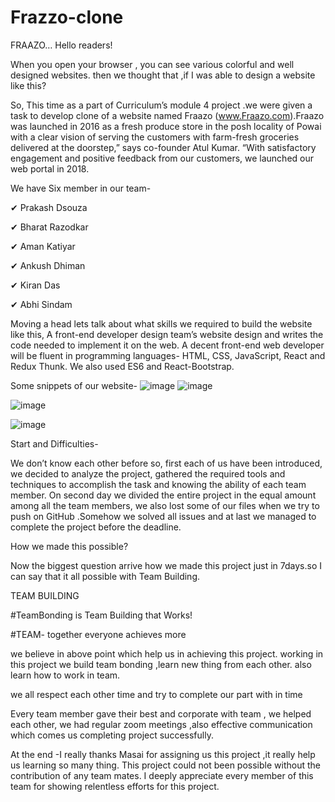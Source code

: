 # Frazzo-clone
FRAAZO…
Hello readers!

When you open your browser , you can see various colorful and well designed websites. then we thought that ,if I was able to design a website like this?

So, This time as a part of Curriculum’s module 4 project .we were given a task to develop clone of a website named Fraazo (www.Fraazo.com).Fraazo was launched in 2016 as a fresh produce store in the posh locality of Powai with a clear vision of serving the customers with farm-fresh groceries delivered at the doorstep,” says co-founder Atul Kumar. “With satisfactory engagement and positive feedback from our customers, we launched our web portal in 2018.

We have Six member in our team-

✔ Prakash Dsouza

✔ Bharat Razodkar

✔ Aman Katiyar

✔ Ankush Dhiman

✔ Kiran Das

✔ Abhi Sindam

Moving a head lets talk about what skills we required to build the website like this, A front-end developer design team’s website design and writes the code needed to implement it on the web. A decent front-end web developer will be fluent in programming languages- HTML, CSS, JavaScript, React and Redux Thunk. We also used ES6 and React-Bootstrap.

Some snippets of our website-
![image](https://user-images.githubusercontent.com/84118928/172613172-fc6d9d8d-23a9-461d-9492-21f8e192021f.png)
![image](https://user-images.githubusercontent.com/84118928/172613215-e2d9c8d7-0edc-4ec9-9cf4-eb44611151e0.png)

![image](https://user-images.githubusercontent.com/84118928/172613104-a2c65077-4426-44f5-a54e-d993e4837cf5.png)

![image](https://user-images.githubusercontent.com/84118928/172613207-ddd81fb0-4741-4884-a3d4-38a697eceae7.png)







Start and Difficulties-

We don’t know each other before so, first each of us have been introduced, we decided to analyze the project, gathered the required tools and techniques to accomplish the task and knowing the ability of each team member. On second day we divided the entire project in the equal amount among all the team members, we also lost some of our files when we try to push on GitHub .Somehow we solved all issues and at last we managed to complete the project before the deadline.

How we made this possible?

Now the biggest question arrive how we made this project just in 7days.so I can say that it all possible with Team Building.

TEAM BUILDING

#TeamBonding is Team Building that Works!

#TEAM- together everyone achieves more

we believe in above point which help us in achieving this project. working in this project we build team bonding ,learn new thing from each other. also learn how to work in team.

we all respect each other time and try to complete our part with in time

Every team member gave their best and corporate with team , we helped each other, we had regular zoom meetings ,also effective communication which comes us completing project successfully.

At the end -I really thanks Masai for assigning us this project ,it really help us learning so many thing. This project could not been possible without the contribution of any team mates. I deeply appreciate every member of this team for showing relentless efforts for this project.
